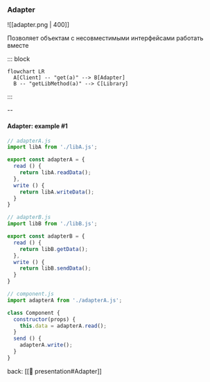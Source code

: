 ### Adapter <!-- element style="display:none" -->

![[adapter.png | 400]]

Позволяет объектам с несовместимыми интерфейсами работать вместе

::: block <!-- element style="display: none;" -->
```mermaid
flowchart LR
  A[Client] -- "get(a)" --> B[Adapter]
  B -- "getLibMethod(a)" --> C[Library]
```
:::

--

#### Adapter: example #1

```js
// adapterA.js
import libA from './libA.js';

export const adapterA = {
  read () {
    return libA.readData();
  },
  write () {
    return libA.writeData();
  }
}

// adapterB.js
import libB from './libB.js';

export const adapterB = {
  read () {
    return libB.getData();
  },
  write () {
    return libB.sendData();
  }
}

// component.js
import adapterA from './adapterA.js';

class Component {
  constructor(props) {
    this.data = adapterA.read();
  }
  send () {
    adapterA.write();
  }
}
```

back: [[📖 presentation#Adapter]] <!-- element style="display:none" -->